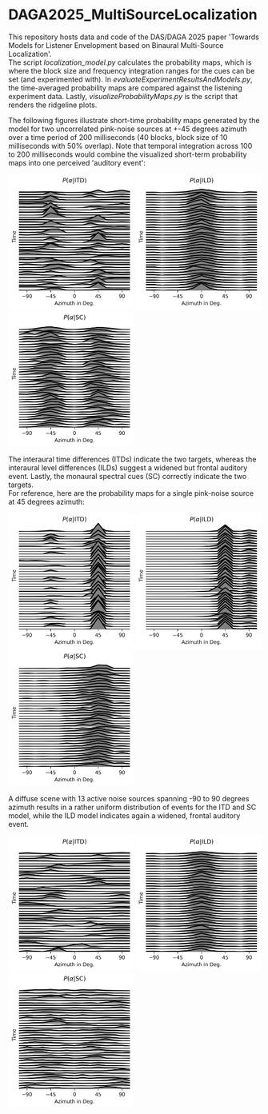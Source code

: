 # DAGA2025_MultiSourceLocalization
This repository hosts data and code of the DAS/DAGA 2025 paper 'Towards Models for Listener Envelopment based on Binaural Multi-Source Localization'. <br/>
The script *localization_model.py* calculates the probability maps, which is where the block size and frequency integration ranges for the cues can be set (and experimented with).
In *evaluateExperimentResultsAndModels.py*, the time-averaged probability maps are compared against the listening experiment data. Lastly, *visualizeProbabilityMaps.py* is the script that renders the ridgeline plots. <br/>

The following figures illustrate short-time probability maps generated by the model for two uncorrelated pink-noise sources at +-45 degrees azimuth over a time period of 200 milliseconds (40 blocks, block size of 10 milliseconds with 50% overlap). Note that temporal integration across 100 to 200 milliseconds would combine the visualized short-term probability maps into one perceived 'auditory event':

<img src="/Figures/P_ITD.png" alt="drawing" width="250"/> <img src="/Figures/P_ILD.png" alt="drawing" width="250"/> <img src="/Figures/P_SC.png" alt="drawing" width="250"/>

The interaural time differences (ITDs) indicate the two targets, whereas the interaural level differences (ILDs) suggest a widened but frontal auditory event. Lastly, the monaural spectral cues (SC) correctly indicate the two targets. <br/>
For reference, here are the probability maps for a single pink-noise source at 45 degrees azimuth:

<img src="/Figures/P_ITD_45DEG.png" alt="drawing" width="250"/> <img src="/Figures/P_ILD_45DEG.png" alt="drawing" width="250"/> <img src="/Figures/P_SC_45DEG.png" alt="drawing" width="250"/>

A diffuse scene with 13 active noise sources spanning -90 to 90 degrees azimuth results in a rather uniform distribution of events for the ITD and SC model, while the ILD model indicates again a widened, frontal auditory event.

<img src="/Figures/P_ITD_90_to_-90DEG.png" alt="drawing" width="250"/> <img src="/Figures/P_ILD_90_to_-90DEG.png" alt="drawing" width="250"/> <img src="/Figures/P_SC_90_to_-90DEG.png" alt="drawing" width="250"/>



